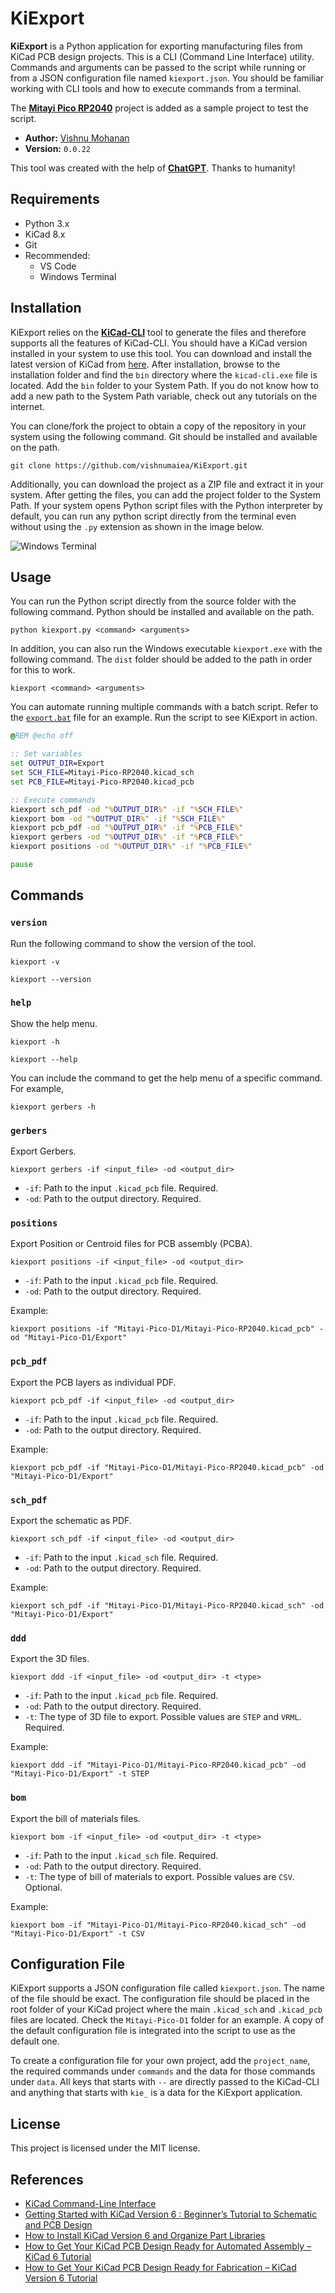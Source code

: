 
# KiExport

**KiExport** is a Python application for exporting manufacturing files from KiCad PCB design projects. This is a CLI (Command Line Interface) utility. Commands and arguments can be passed to the script while running or from a JSON configuration file named `kiexport.json`. You should be familiar working with CLI tools and how to execute commands from a terminal.

The [**Mitayi Pico RP2040**](https://github.com/CIRCUITSTATE/Mitayi-Pico-RP2040) project is added as a sample project to test the script.

- **Author:** [Vishnu Mohanan](https://github.com/vishnumaiea)
- **Version:** `0.0.22`

This tool was created with the help of [**ChatGPT**](https://chat.openai.com/chat). Thanks to humanity!

## Requirements

- Python 3.x
- KiCad 8.x
- Git
- Recommended:
  - VS Code
  - Windows Terminal

## Installation

KiExport relies on the [**KiCad-CLI**](https://docs.kicad.org/8.0/en/cli/cli.html) tool to generate the files and therefore supports all the features of KiCad-CLI. You should have a KiCad version installed in your system to use this tool. You can download and install the latest version of KiCad from [here](https://kicad.org/download/). After installation, browse to the installation folder and find the `bin` directory where the `kicad-cli.exe` file is located. Add the `bin` folder to your System Path. If you do not know how to add a new path to the System Path variable, check out any tutorials on the internet.

You can clone/fork the project to obtain a copy of the repository in your system using the following command. Git should be installed and available on the path.

```
git clone https://github.com/vishnumaiea/KiExport.git
```

Additionally, you can download the project as a ZIP file and extract it in your system. After getting the files, you can add the project folder to the System Path. If your system opens Python script files with the Python interpreter by default, you can run any python script directly from the terminal even without using the `.py` extension as shown in the image below.

![Windows Terminal](/resources/2024-10-12_10-05-04-PM-.png)

## Usage

You can run the Python script directly from the source folder with the following command. Python should be installed and available on the path.

```
python kiexport.py <command> <arguments>
```

In addition, you can also run the Windows executable `kiexport.exe` with the following command. The `dist` folder should be added to the path in order for this to work.

```
kiexport <command> <arguments>
```

You can automate running multiple commands with a batch script. Refer to the [`export.bat`](/Mitayi-Pico-D1/export.bat) file for an example. Run the script to see KiExport in action.

```bat
@REM @echo off

:: Set variables
set OUTPUT_DIR=Export
set SCH_FILE=Mitayi-Pico-RP2040.kicad_sch
set PCB_FILE=Mitayi-Pico-RP2040.kicad_pcb

:: Execute commands
kiexport sch_pdf -od "%OUTPUT_DIR%" -if "%SCH_FILE%"
kiexport bom -od "%OUTPUT_DIR%" -if "%SCH_FILE%"
kiexport pcb_pdf -od "%OUTPUT_DIR%" -if "%PCB_FILE%"
kiexport gerbers -od "%OUTPUT_DIR%" -if "%PCB_FILE%"
kiexport positions -od "%OUTPUT_DIR%" -if "%PCB_FILE%"

pause
```

## Commands

### `version`

Run the following command to show the version of the tool.

```
kiexport -v
```

```
kiexport --version
```

### `help`

Show the help menu.

```
kiexport -h
```

```
kiexport --help
```

You can include the command to get the help menu of a specific command. For example,

```
kiexport gerbers -h
```

### `gerbers` 

Export Gerbers.

```
kiexport gerbers -if <input_file> -od <output_dir>
```

- `-if`: Path to the input `.kicad_pcb` file. Required.
- `-od`: Path to the output directory. Required.

### `positions`

Export Position or Centroid files for PCB assembly (PCBA).

```
kiexport positions -if <input_file> -od <output_dir>
```

- `-if`: Path to the input `.kicad_pcb` file. Required.
- `-od`: Path to the output directory. Required.

Example:

```
kiexport positions -if "Mitayi-Pico-D1/Mitayi-Pico-RP2040.kicad_pcb" -od "Mitayi-Pico-D1/Export"
```

### `pcb_pdf`

Export the PCB layers as individual PDF.

```
kiexport pcb_pdf -if <input_file> -od <output_dir>
```

- `-if`: Path to the input `.kicad_pcb` file. Required.
- `-od`: Path to the output directory. Required.

Example:

```
kiexport pcb_pdf -if "Mitayi-Pico-D1/Mitayi-Pico-RP2040.kicad_pcb" -od "Mitayi-Pico-D1/Export"
```

### `sch_pdf`

Export the schematic as PDF.

```
kiexport sch_pdf -if <input_file> -od <output_dir>
```

- `-if`: Path to the input `.kicad_sch` file. Required.
- `-od`: Path to the output directory. Required.

Example:

```
kiexport sch_pdf -if "Mitayi-Pico-D1/Mitayi-Pico-RP2040.kicad_sch" -od "Mitayi-Pico-D1/Export"
```

### `ddd`

Export the 3D files.

```
kiexport ddd -if <input_file> -od <output_dir> -t <type>
```

- `-if`: Path to the input `.kicad_pcb` file. Required.
- `-od`: Path to the output directory. Required.
- `-t`: The type of 3D file to export. Possible values are `STEP` and `VRML`. Required.

Example:

```
kiexport ddd -if "Mitayi-Pico-D1/Mitayi-Pico-RP2040.kicad_pcb" -od "Mitayi-Pico-D1/Export" -t STEP
```

### `bom`

Export the bill of materials files.

```
kiexport bom -if <input_file> -od <output_dir> -t <type>
```

- `-if`: Path to the input `.kicad_sch` file. Required.
- `-od`: Path to the output directory. Required.
- `-t`: The type of bill of materials to export. Possible values are `CSV`. Optional.

Example:

```
kiexport bom -if "Mitayi-Pico-D1/Mitayi-Pico-RP2040.kicad_sch" -od "Mitayi-Pico-D1/Export" -t CSV
```

## Configuration File

KiExport supports a JSON configuration file called `kiexport.json`. The name of the file should be exact. The configuration file should be placed in the root folder of your KiCad project where the main `.kicad_sch` and `.kicad_pcb` files are located. Check the `Mitayi-Pico-D1` folder for an example. A copy of the default configuration file is integrated into the script to use as the default one.

To create a configuration file for your own project, add the `project_name`, the required commands under `commands` and the data for those commands under `data`. All keys that starts with `--` are directly passed to the KiCad-CLI and anything that starts with `kie_` is a data for the KiExport application.

## License

This project is licensed under the MIT license.

## References

- [KiCad Command-Line Interface](https://docs.kicad.org/8.0/en/cli/cli.html)
- [Getting Started with KiCad Version 6 : Beginner’s Tutorial to Schematic and PCB Design](https://www.circuitstate.com/tutorials/getting-started-with-kicad-version-6-beginners-tutorial-to-schematic-and-pcb-design/)
- [How to Install KiCad Version 6 and Organize Part Libraries](https://www.circuitstate.com/tutorials/how-to-install-kicad-version-6-and-organize-part-libraries/)
- [How to Get Your KiCad PCB Design Ready for Automated Assembly – KiCad 6 Tutorial](https://www.circuitstate.com/tutorials/how-to-get-your-kicad-pcb-design-ready-for-automated-assembly-kicad-6-tutorial/)
- [How to Get Your KiCad PCB Design Ready for Fabrication – KiCad Version 6 Tutorial](https://www.circuitstate.com/tutorials/how-to-get-your-kicad-pcb-design-ready-for-fabrication-kicad-version-6-tutorial/)

